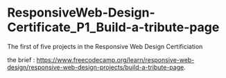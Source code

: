 # ResponsiveWeb-Design-Certificate_P1_Build-a-tribute-page
The first of five projects in the Responsive Web Design Certificiation

the brief : https://www.freecodecamp.org/learn/responsive-web-design/responsive-web-design-projects/build-a-tribute-page.

